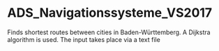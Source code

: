 # ADS_Navigationssysteme_VS2017
Finds shortest routes between cities in Baden-Württemberg. A Dijkstra algorithm is used. The input takes place via a text file
